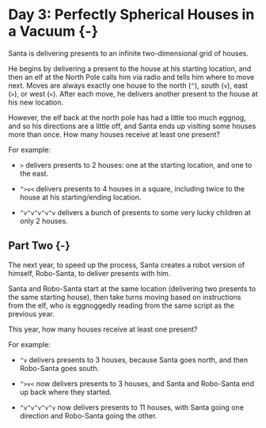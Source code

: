 # Day 3: Perfectly Spherical Houses in a Vacuum {-}

Santa is delivering presents to an infinite two-dimensional grid of houses.

He begins by delivering a present to the house at his starting location, and
then an elf at the North Pole calls him via radio and tells him where to move
next. Moves are always exactly one house to the north (`^`), south (`v`), east
(`>`), or west (`<`). After each move, he delivers another present to the house
at his new location.

However, the elf back at the north pole has had a little too much eggnog, and so
his directions are a little off, and Santa ends up visiting some houses more
than once. How many houses receive at least one present?

For example:

+ `>` delivers presents to 2 houses: one at the starting location, and one to
  the east.

+ `^>v<` delivers presents to 4 houses in a square, including twice to the house
  at his starting/ending location.

+ `^v^v^v^v^v` delivers a bunch of presents to some very lucky children at only
  2 houses.

## Part Two {-}

The next year, to speed up the process, Santa creates a robot version of
himself, Robo-Santa, to deliver presents with him.

Santa and Robo-Santa start at the same location (delivering two presents to the
same starting house), then take turns moving based on instructions from the elf,
who is eggnoggedly reading from the same script as the previous year.

This year, how many houses receive at least one present?

For example:

+ `^v` delivers presents to 3 houses, because Santa goes north, and then Robo-Santa goes south.

+ `^>v<` now delivers presents to 3 houses, and Santa and Robo-Santa end up back where they started.

+ `^v^v^v^v^v` now delivers presents to 11 houses, with Santa going one direction and Robo-Santa going the other.

